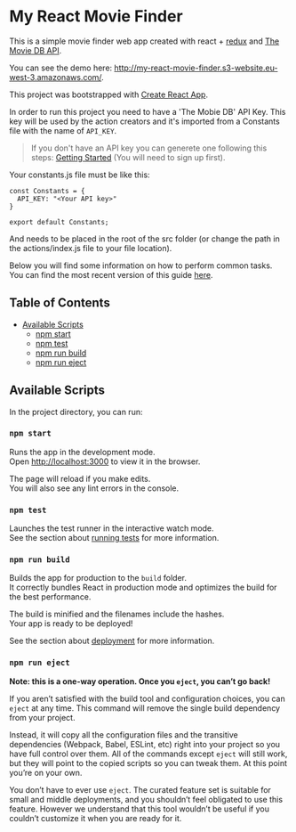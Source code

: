 # My React Movie Finder

This is a simple movie finder web app created with react + [redux](https://redux.js.org/) and [The Movie DB API](https://www.themoviedb.org/documentation/api).

You can see the demo here: http://my-react-movie-finder.s3-website.eu-west-3.amazonaws.com/.

This project was bootstrapped with [Create React App](https://github.com/facebookincubator/create-react-app).

In order to run this project you need to have a 'The Mobie DB' API Key. This key will be used by the action creators and it's imported from a Constants file with the name of `API_KEY`.

>If you don't have an API key you can generete one following this steps: [Getting Started](https://developers.themoviedb.org/3/getting-started/introduction) (You will need to sign up first).

Your constants.js file must be like this:

```
const Constants = {
  API_KEY: "<Your API key>"
}

export default Constants;
```

And needs to be placed in the root of the src folder (or change the path in the actions/index.js file to your file location).

Below you will find some information on how to perform common tasks.<br>
You can find the most recent version of this guide [here](https://github.com/facebookincubator/create-react-app/blob/master/packages/react-scripts/template/README.md).

## Table of Contents

- [Available Scripts](#available-scripts)
  - [npm start](#npm-start)
  - [npm test](#npm-test)
  - [npm run build](#npm-run-build)
  - [npm run eject](#npm-run-eject)

## Available Scripts

In the project directory, you can run:

### `npm start`

Runs the app in the development mode.<br>
Open [http://localhost:3000](http://localhost:3000) to view it in the browser.

The page will reload if you make edits.<br>
You will also see any lint errors in the console.

### `npm test`

Launches the test runner in the interactive watch mode.<br>
See the section about [running tests](#running-tests) for more information.

### `npm run build`

Builds the app for production to the `build` folder.<br>
It correctly bundles React in production mode and optimizes the build for the best performance.

The build is minified and the filenames include the hashes.<br>
Your app is ready to be deployed!

See the section about [deployment](#deployment) for more information.

### `npm run eject`

**Note: this is a one-way operation. Once you `eject`, you can’t go back!**

If you aren’t satisfied with the build tool and configuration choices, you can `eject` at any time. This command will remove the single build dependency from your project.

Instead, it will copy all the configuration files and the transitive dependencies (Webpack, Babel, ESLint, etc) right into your project so you have full control over them. All of the commands except `eject` will still work, but they will point to the copied scripts so you can tweak them. At this point you’re on your own.

You don’t have to ever use `eject`. The curated feature set is suitable for small and middle deployments, and you shouldn’t feel obligated to use this feature. However we understand that this tool wouldn’t be useful if you couldn’t customize it when you are ready for it.